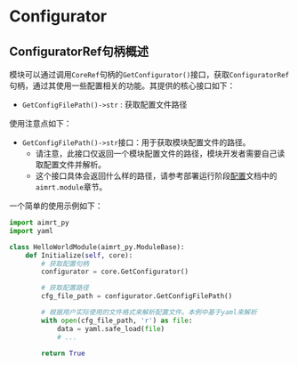 # Configurator

## ConfiguratorRef句柄概述


模块可以通过调用`CoreRef`句柄的`GetConfigurator()`接口，获取`ConfiguratorRef`句柄，通过其使用一些配置相关的功能。其提供的核心接口如下：
- `GetConfigFilePath()->str` : 获取配置文件路径


使用注意点如下：
- `GetConfigFilePath()->str`接口：用于获取模块配置文件的路径。
  - 请注意，此接口仅返回一个模块配置文件的路径，模块开发者需要自己读取配置文件并解析。
  - 这个接口具体会返回什么样的路径，请参考部署运行阶段[配置](../interface/cfg.md)文档中的`aimrt.module`章节。


一个简单的使用示例如下：
```python
import aimrt_py
import yaml

class HelloWorldModule(aimrt_py.ModuleBase):
    def Initialize(self, core):
        # 获取配置句柄
        configurator = core.GetConfigurator()

        # 获取配置路径
        cfg_file_path = configurator.GetConfigFilePath()

        # 根据用户实际使用的文件格式来解析配置文件。本例中基于yaml来解析
        with open(cfg_file_path, 'r') as file:
            data = yaml.safe_load(file)
            # ...

        return True
```

